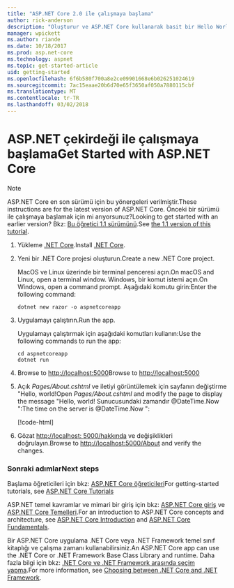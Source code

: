 ```yaml
---
title: "ASP.NET Core 2.0 ile çalışmaya başlama"
author: rick-anderson
description: "Oluşturur ve ASP.NET Core kullanarak basit bir Hello World uygulamanın çalıştığı hızlı bir öğretici."
manager: wpickett
ms.author: riande
ms.date: 10/18/2017
ms.prod: asp.net-core
ms.technology: aspnet
ms.topic: get-started-article
uid: getting-started
ms.openlocfilehash: 6f6b580f700a8e2ce09901668e6b026251024619
ms.sourcegitcommit: 7ac15eaae20b6d70e65f3650af050a7880115cbf
ms.translationtype: MT
ms.contentlocale: tr-TR
ms.lasthandoff: 03/02/2018
---
```

# <a name="get-started-with-aspnet-core"></a><span data-ttu-id="d3edc-103">ASP.NET çekirdeği ile çalışmaya başlama</span><span class="sxs-lookup"><span data-stu-id="d3edc-103">Get Started with ASP.NET Core</span></span>

> [!NOTE]
> <span data-ttu-id="d3edc-104">ASP.NET Core en son sürümü için bu yönergeleri verilmiştir.</span><span class="sxs-lookup"><span data-stu-id="d3edc-104">These instructions are for the latest version of ASP.NET Core.</span></span> <span data-ttu-id="d3edc-105">Önceki bir sürümü ile çalışmaya başlamak için mi arıyorsunuz?</span><span class="sxs-lookup"><span data-stu-id="d3edc-105">Looking to get started with an earlier version?</span></span> <span data-ttu-id="d3edc-106">Bkz: [Bu öğretici 1.1 sürümünü](xref:getting-started-1.1).</span><span class="sxs-lookup"><span data-stu-id="d3edc-106">See [the 1.1 version of this tutorial](xref:getting-started-1.1).</span></span>

1. <span data-ttu-id="d3edc-107">Yükleme [.NET Core](https://www.microsoft.com/net/core/).</span><span class="sxs-lookup"><span data-stu-id="d3edc-107">Install [.NET Core](https://www.microsoft.com/net/core/).</span></span>

2. <span data-ttu-id="d3edc-108">Yeni bir .NET Core projesi oluşturun.</span><span class="sxs-lookup"><span data-stu-id="d3edc-108">Create a new .NET Core project.</span></span>

   <span data-ttu-id="d3edc-109">MacOS ve Linux üzerinde bir terminal penceresi açın.</span><span class="sxs-lookup"><span data-stu-id="d3edc-109">On macOS and Linux, open a terminal window.</span></span> <span data-ttu-id="d3edc-110">Windows, bir komut istemi açın.</span><span class="sxs-lookup"><span data-stu-id="d3edc-110">On Windows, open a command prompt.</span></span> <span data-ttu-id="d3edc-111">Aşağıdaki komutu girin:</span><span class="sxs-lookup"><span data-stu-id="d3edc-111">Enter the following command:</span></span>

    ```terminal
    dotnet new razor -o aspnetcoreapp
    ```
    
4. <span data-ttu-id="d3edc-112">Uygulamayı çalıştırın.</span><span class="sxs-lookup"><span data-stu-id="d3edc-112">Run the app.</span></span>

    <span data-ttu-id="d3edc-113">Uygulamayı çalıştırmak için aşağıdaki komutları kullanın:</span><span class="sxs-lookup"><span data-stu-id="d3edc-113">Use the following commands to run the app:</span></span>

    ```terminal
    cd aspnetcoreapp
    dotnet run
    ```

5. <span data-ttu-id="d3edc-114">Browse to [http://localhost:5000](http://localhost:5000)</span><span class="sxs-lookup"><span data-stu-id="d3edc-114">Browse to [http://localhost:5000](http://localhost:5000)</span></span>

6. <span data-ttu-id="d3edc-115">Açık *Pages/About.cshtml* ve iletiyi görüntülemek için sayfanın değiştirme "Hello, world!</span><span class="sxs-lookup"><span data-stu-id="d3edc-115">Open *Pages/About.cshtml* and modify the page to display the message "Hello, world!</span></span> <span data-ttu-id="d3edc-116">Sunucusundaki zamandır @DateTime.Now ":</span><span class="sxs-lookup"><span data-stu-id="d3edc-116">The time on the server is @DateTime.Now ":</span></span>

    [!code-html[](getting-started/sample/getting-started/about.cshtml?highlight=9&range=1-9)]

7. <span data-ttu-id="d3edc-117">Gözat [http://localhost: 5000/hakkında](http://localhost:5000/About) ve değişiklikleri doğrulayın.</span><span class="sxs-lookup"><span data-stu-id="d3edc-117">Browse to [http://localhost:5000/About](http://localhost:5000/About) and verify the changes.</span></span>

### <a name="next-steps"></a><span data-ttu-id="d3edc-118">Sonraki adımlar</span><span class="sxs-lookup"><span data-stu-id="d3edc-118">Next steps</span></span>

<span data-ttu-id="d3edc-119">Başlama öğreticileri için bkz: [ASP.NET Core öğreticileri](tutorials/index.md)</span><span class="sxs-lookup"><span data-stu-id="d3edc-119">For getting-started tutorials, see [ASP.NET Core Tutorials](tutorials/index.md)</span></span>

<span data-ttu-id="d3edc-120">ASP.NET temel kavramlar ve mimari bir giriş için bkz: [ASP.NET Core giriş](index.md) ve [ASP.NET Core Temelleri](fundamentals/index.md).</span><span class="sxs-lookup"><span data-stu-id="d3edc-120">For an introduction to ASP.NET Core concepts and architecture, see [ASP.NET Core Introduction](index.md) and [ASP.NET Core Fundamentals](fundamentals/index.md).</span></span>

<span data-ttu-id="d3edc-121">Bir ASP.NET Core uygulama .NET Core veya .NET Framework temel sınıf kitaplığı ve çalışma zamanı kullanabilirsiniz.</span><span class="sxs-lookup"><span data-stu-id="d3edc-121">An ASP.NET Core app can use the .NET Core or .NET Framework Base Class Library and runtime.</span></span> <span data-ttu-id="d3edc-122">Daha fazla bilgi için bkz: [.NET Core ve .NET Framework arasında seçim yapma](https://docs.microsoft.com/dotnet/articles/standard/choosing-core-framework-server).</span><span class="sxs-lookup"><span data-stu-id="d3edc-122">For more information, see [Choosing between .NET Core and .NET Framework](https://docs.microsoft.com/dotnet/articles/standard/choosing-core-framework-server).</span></span>
